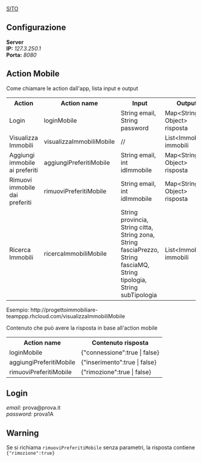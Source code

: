 <a href="http://progettoimmobiliare-teamppp.rhcloud.com/" target="_blank">SITO</a>

<h2>Configurazione</h2>
<p>
  <b>Server</b><br>
  <b>IP:</b> <em>127.3.250.1</em><br>
  <b>Porta:</b> <em>8080</em>
</p>

<h2>Action Mobile</h2>
Come chiamare le action dall'app, lista input e output
<table>
  <tr>
    <th>Action</th>
    <th>Action name</th>
    <th>Input</th>
    <th>Output</th>
  </tr>
  <tr>
    <td>Login</td>
    <td>loginMobile</td>
    <td>String email, String password</td>
    <td>Map&lt;String, Object&gt; risposta</td>
  </tr>
  <tr>
    <td>Visualizza Immobili</td>
    <td>visualizzaImmobiliMobile</td>
    <td>//</td>
    <td>List&lt;Immobile&gt; immobili</td>
  </tr>
  <tr>
    <td>Aggiungi immobile ai preferiti</td>
    <td>aggiungiPreferitiMobile</td>
    <td>String email, int idImmobile</td>
    <td>Map&lt;String, Object&gt; risposta</td>
  </tr>
  <tr>
    <td>Rimuovi immobile dai preferiti</td>
    <td>rimuoviPreferitiMobile</td>
    <td>String email, int idImmobile</td>
    <td>Map&lt;String, Object&gt; risposta</td>
  </tr>
  <tr>
    <td>Ricerca Immobili</td>
    <td>ricercaImmobiliMobile</td>
    <td>String provincia, String citta, String zona, String fasciaPrezzo, String fasciaMQ, String tipologia, String subTipologia</td>
    <td>List&lt;Immobile&gt; immobili</td>
</table>
Esempio: http://progettoimmobiliare-teamppp.rhcloud.com/visualizzaImmobiliMobile

Contenuto che può avere la risposta in base all'action mobile
<table>
  <tr>
    <th>Action name</th>
    <th>Contenuto risposta</th>
  </tr>
  <tr>
    <td>loginMobile</td>
    <td>{"connessione":true | false}</td>
  </tr>
  <tr>
    <td>aggiungiPreferitiMobile</td>
    <td>{"inserimento":true | false}</td>
  </tr>
  <tr>
    <td>rimuoviPreferitiMobile</td>
    <td>{"rimozione":true | false}</td>
  </tr>
</table>

<h2>Login</h2>
<p>
    <em>email:</em> prova@prova.it<br>
    <em>password:</em> prova1A
</p>

<h2>Warning</h2>
<p>
Se si richiama <code>rimuoviPreferitiMobile</code> senza parametri, la risposta contiene <code>{"rimozione":true}</code>
</p>
